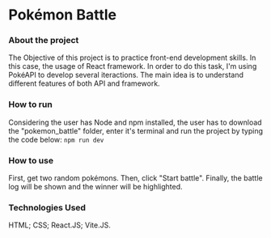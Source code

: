 # Pokémon Battle

### About the project  

The Objective of this project is to practice front-end development skills. In this case, the usage of React framework. In order to do this task, I'm using PokéAPI to develop several iteractions. The main idea is  to understand different features of both API and framework. 

### How to run
Considering the user has Node and npm installed, the user has to download the "pokemon_battle" folder, enter it's terminal and run the project by typing the code below:
 `npm run dev`

### How to use 
First, get two random pokémons. Then, click "Start battle". Finally, the battle log will be shown and the winner will be highlighted.

### Technologies Used
HTML;
CSS;
React.JS;
Vite.JS.
